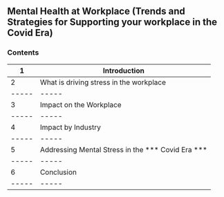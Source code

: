 ## Mental Health at Workplace (Trends and Strategies for Supporting your workplace in the Covid Era)
### Contents
| 1 | Introduction |
| ----- |----- |
| 2 | What is driving stress in the workplace |
| ----- |----- |
| 3 | Impact on the Workplace |
| ----- |----- |
| 4 | Impact by Industry |
| ----- |----- |
| 5 | Addressing Mental Stress in the *** Covid Era *** |
| ----- |----- |
| 6 | Conclusion |
| ----- |-----
